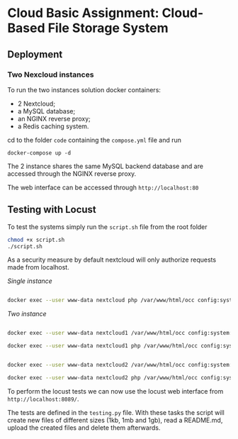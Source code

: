 # Cloud Basic Assignment: Cloud-Based File Storage System

## Deployment

### Two Nexcloud instances
To run the two instances solution docker containers: 
- 2 Nextcloud; 
- a MySQL database; 
- an NGINX reverse proxy;
- a Redis caching system.

cd to the folder `code` containing the `compose.yml` file and run 
```
docker-compose up -d
```
The 2 instance shares the same MySQL backend database and are accessed through the NGINX reverse proxy. 

The web interface can be accessed through `http://localhost:80`


## Testing with Locust

To test the systems simply run the `script.sh` file from the root folder

```bash
chmod +x script.sh 
./script.sh
```

As a security measure by default nextcloud will only authorize requests made from localhost. 

*Single instance* 

``` bash

docker exec --user www-data nextcloud php /var/www/html/occ config:system:set trusted_domains 2 --value=nextcloud

```
*Two instance* 

```bash

docker exec --user www-data nextcloud1 /var/www/html/occ config:system:set trusted_domains 2 --value=nextcloud1

docker exec --user www-data nextcloud1 php /var/www/html/occ config:system:set trusted_domains 3 --value=two_istances_nginx_1


docker exec --user www-data nextcloud2 /var/www/html/occ config:system:set trusted_domains 1 --value=nextcloud2

docker exec --user www-data nextcloud2 php /var/www/html/occ config:system:set trusted_domains 3 --value=two_istances_nginx_1
```

To perform the locust tests we can now use the locust web interface from `http://localhost:8089/`.

The tests are defined in the `testing.py` file. 
With these tasks the script will create new files of different sizes (1kb, 1mb and 1gb), read a README.md, upload the created files and delete them afterwards. 
